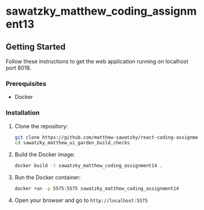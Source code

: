 # sawatzky_matthew_coding_assignment13

## Getting Started

Follow these instructions to get the web application running on localhost port 8018.

### Prerequisites

- Docker

### Installation

1. Clone the repository:

   ```bash
   git clone https://github.com/matthew-sawatzky/react-coding-assignment14
   cd sawatzky_matthew_ui_garden_build_checks
   ```

2. Build the Docker image:

   ```bash
   docker build -t sawatzky_matthew_coding_assignment14 .
   ```

3. Run the Docker container:

   ```bash
   docker run -p 5575:5575 sawatzky_matthew_coding_assignment14
   ```

4. Open your browser and go to `http://localhost:5575`
